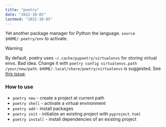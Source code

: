 ```yaml
---
title: "poetry"
date: "2022-10-05"
lastmod: "2022-10-05"
---
```


Yet another package manager for Python the language.
`source $HOME/.poetry/env` to activate.

> [!warning]
> By default, poetry uses `~/.cache/pypoetry/virtualenvs` for storing virtual envs. Bad idea. Change it with `poetry config virtualenvs.path /your/new/path`. `$HOME/.local/share/poetry/virtualenvs` is suggested. See [this issue](https://github.com/python-poetry/poetry/issues/3346).

### How to use
- `poetry new` - create a project at current path
- `poetry shell` - activate a virtual environment
- `poetry add` - install packages
- `poetry init` - initialize an existing project with `pyproject.toml`
- `poetry install` - install dependencies of an existing project
